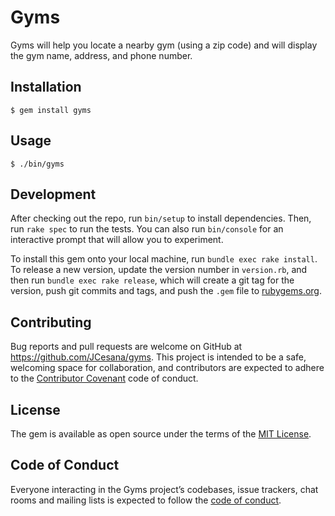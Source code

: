 # Gyms

Gyms will help you locate a nearby gym (using a zip code) and will display the gym name, address, and phone number.

## Installation

    $ gem install gyms

## Usage

    $ ./bin/gyms

## Development

After checking out the repo, run `bin/setup` to install dependencies. Then, run `rake spec` to run the tests. You can also run `bin/console` for an interactive prompt that will allow you to experiment.

To install this gem onto your local machine, run `bundle exec rake install`. To release a new version, update the version number in `version.rb`, and then run `bundle exec rake release`, which will create a git tag for the version, push git commits and tags, and push the `.gem` file to [rubygems.org](https://rubygems.org).

## Contributing

Bug reports and pull requests are welcome on GitHub at https://github.com/JCesana/gyms. This project is intended to be a safe, welcoming space for collaboration, and contributors are expected to adhere to the [Contributor Covenant](http://contributor-covenant.org) code of conduct.

## License

The gem is available as open source under the terms of the [MIT License](https://opensource.org/licenses/MIT).

## Code of Conduct

Everyone interacting in the Gyms project’s codebases, issue trackers, chat rooms and mailing lists is expected to follow the [code of conduct](https://github.com/[USERNAME]/gyms/blob/master/CODE_OF_CONDUCT.md).
